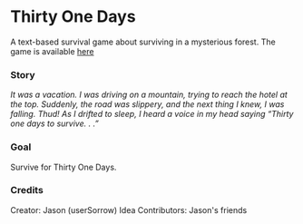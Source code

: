 # Thirty One Days
A text-based survival game about surviving in a mysterious forest. The game is available [here](https://usersorrow.github.io/ThirtyOneDays/)

### Story
*It was a vacation. I was driving on a mountain, trying to reach the hotel at the top. Suddenly, the road was slippery, and the next thing I knew, I was falling. Thud! As I drifted to sleep, I heard a voice in my head saying “Thirty one days to survive. . .”*

### Goal
Survive for Thirty One Days.

### Credits
Creator: Jason (userSorrow)
Idea Contributors: Jason's friends
